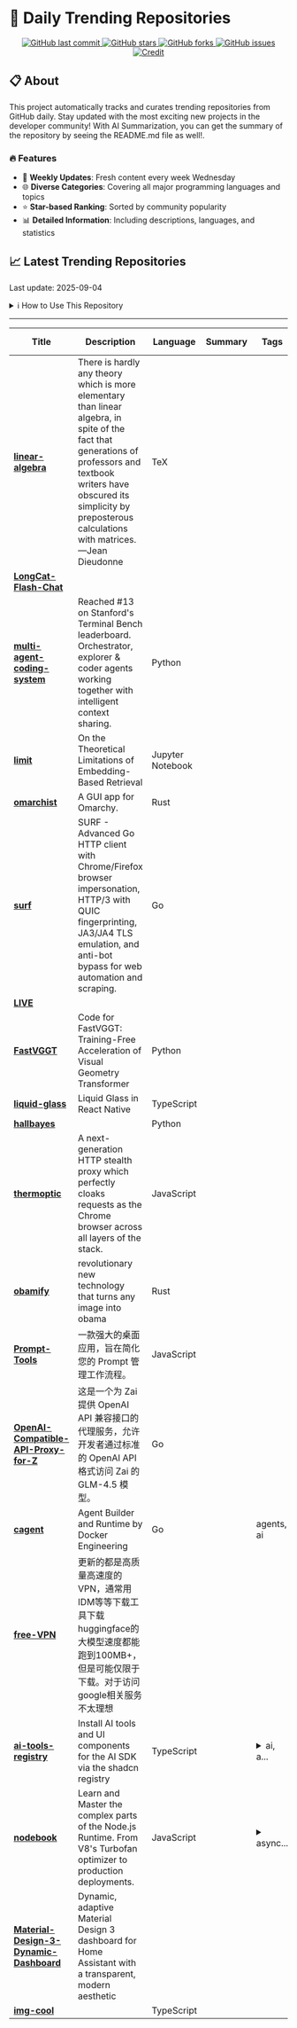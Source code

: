 # 🌟 Daily Trending Repositories

<div align="center">
<a href="https://github.com/marc-ko/daily-trending-repo/commits/main">
    <img src="https://img.shields.io/github/last-commit/marc-ko/daily-trending-repo" alt="GitHub last commit" />
</a>

<a href="https://github.com/marc-ko/daily-trending-repo/stargazers">
    <img src="https://img.shields.io/github/stars/marc-ko/daily-trending-repo" alt="GitHub stars" />
</a>
<a href="https://github.com/marc-ko/daily-trending-repo/network/members">
    <img src="https://img.shields.io/github/forks/marc-ko/daily-trending-repo" alt="GitHub forks" />
</a>
<a href="https://github.com/marc-ko/daily-trending-repo/issues">
    <img src="https://img.shields.io/github/issues/marc-ko/daily-trending-repo" alt="GitHub issues" />
</a>
<a alt="credit" href="https://github.com/zezhishao/DailyArXiv">
 <img src="https://img.shields.io/badge/credit%20-%20Idea%20From%20This%20Repo-blue" alt="Credit">
</a>
</div>

## 📋 About

This project automatically tracks and curates trending repositories from GitHub daily. Stay updated with the most exciting new projects in the developer community! With AI Summarization, you can get the summary of the repository by seeing the README.md file as well!.

### 🔥 Features

- 🔄 **Weekly Updates**: Fresh content every week Wednesday
- 🌐 **Diverse Categories**: Covering all major programming languages and topics
- ⭐ **Star-based Ranking**: Sorted by community popularity
- 📊 **Detailed Information**: Including descriptions, languages, and statistics

## 📈 Latest Trending Repositories

Last update: 2025-09-04

<details>
<summary>ℹ️ How to Use This Repository</summary>

1. **Star & Watch**: Click the 'Star' and 'Watch' buttons to receive weekly email notifications
2. **Browse**: Explore trending repositories organized by popularity
3. **Contribute**: Feel free to open issues or suggest improvements

</details>

---

| **Title** | **Description** | **Language** | **Summary** | **Tags** | **Stars Count** |
| --- | --- | --- | --- | --- | --- |
| **[linear-algebra](https://github.com/the-litte-book-of/linear-algebra)** | There is hardly any theory which is more elementary than linear algebra, in spite of the fact that generations of professors and textbook writers have obscured its simplicity by preposterous calculations with matrices. —Jean Dieudonne | TeX |  |  | 1181 |
| **[LongCat-Flash-Chat](https://github.com/meituan-longcat/LongCat-Flash-Chat)** |  |  |  |  | 863 |
| **[multi-agent-coding-system](https://github.com/Danau5tin/multi-agent-coding-system)** | Reached #13 on Stanford's Terminal Bench leaderboard. Orchestrator, explorer & coder agents working together with intelligent context sharing. | Python |  |  | 623 |
| **[limit](https://github.com/google-deepmind/limit)** | On the Theoretical Limitations of Embedding-Based Retrieval | Jupyter Notebook |  |  | 460 |
| **[omarchist](https://github.com/tahayvr/omarchist)** | A GUI app for Omarchy.  | Rust |  |  | 253 |
| **[surf](https://github.com/enetx/surf)** | SURF - Advanced Go HTTP client with Chrome/Firefox browser impersonation, HTTP/3 with QUIC fingerprinting, JA3/JA4 TLS emulation, and anti-bot bypass for web automation and scraping. | Go |  |  | 195 |
| **[LIVE](https://github.com/mursor1985/LIVE)** |  |  |  |  | 192 |
| **[FastVGGT](https://github.com/mystorm16/FastVGGT)** | Code for FastVGGT: Training-Free Acceleration of Visual Geometry Transformer | Python |  |  | 166 |
| **[liquid-glass](https://github.com/callstack/liquid-glass)** | Liquid Glass in React Native | TypeScript |  |  | 163 |
| **[hallbayes](https://github.com/leochlon/hallbayes)** |  | Python |  |  | 163 |
| **[thermoptic](https://github.com/mandatoryprogrammer/thermoptic)** | A next-generation HTTP stealth proxy which perfectly cloaks requests as the Chrome browser across all layers of the stack. | JavaScript |  |  | 158 |
| **[obamify](https://github.com/Spu7Nix/obamify)** | revolutionary new technology that turns any image into obama | Rust |  |  | 152 |
| **[Prompt-Tools](https://github.com/jwangkun/Prompt-Tools)** | 一款强大的桌面应用，旨在简化您的 Prompt 管理工作流程。 | JavaScript |  |  | 145 |
| **[OpenAI-Compatible-API-Proxy-for-Z](https://github.com/kbykb/OpenAI-Compatible-API-Proxy-for-Z)** | 这是一个为 Zai 提供 OpenAI API 兼容接口的代理服务，允许开发者通过标准的 OpenAI API 格式访问 Zai 的 GLM-4.5 模型。 | Go |  |  | 144 |
| **[cagent](https://github.com/docker/cagent)** | Agent Builder and Runtime by Docker Engineering | Go |  | agents, ai | 135 |
| **[free-VPN](https://github.com/lzA6/free-VPN)** | 更新的都是高质量高速度的VPN，通常用IDM等等下载工具下载huggingface的大模型速度都能跑到100MB+，但是可能仅限于下载。对于访问google相关服务不太理想 |  |  |  | 134 |
| **[ai-tools-registry](https://github.com/xn1cklas/ai-tools-registry)** | Install AI tools and UI components for the AI SDK via the shadcn registry | TypeScript |  | <details><summary>ai, a...</summary><p>ai, ai-sdk, nodejs, shadcn</p></details> | 117 |
| **[nodebook](https://github.com/ishtms/nodebook)** | Learn and Master the complex parts of the Node.js Runtime. From V8's Turbofan optimizer to production deployments. | JavaScript |  | <details><summary>async...</summary><p>asynchronous-programming, backend, javascript, libuv, napi, node, nodejs, optimisation, servers, v8</p></details> | 116 |
| **[Material-Design-3-Dynamic-Dashboard](https://github.com/reylinux/Material-Design-3-Dynamic-Dashboard)** | Dynamic, adaptive Material Design 3 dashboard for Home Assistant with a transparent, modern aesthetic |  |  |  | 112 |
| **[img-cool](https://github.com/joeseesun/img-cool)** |  | TypeScript |  |  | 110 |

